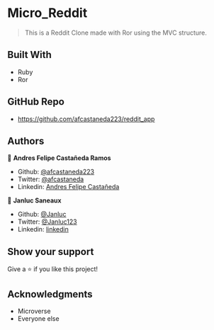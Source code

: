 # Micro_Reddit

> This is a Reddit Clone made with Ror using the MVC structure.


## Built With

- Ruby
- Ror

## GitHub Repo

- https://github.com/afcastaneda223/reddit_app


## Authors

👤 **Andres Felipe Castañeda Ramos**

- Github: [@afcastaneda223](https://github.com/afcastaneda223)
- Twitter: [@afcastaneda](https://twitter.com/afcastaneda)
- Linkedin: [Andres Felipe Castañeda](www.linkedin.com/in/andres-castaneda223)

👤 **Janluc Saneaux**

- Github: [@Janluc](https://github.com/Janluc)   
- Twitter: [@Janluc123](https://twitter.com/Janluc123)
- Linkedin: [linkedin](https://www.linkedin.com/in/janluc-saneaux-91707a1b4/)

## Show your support

Give a ⭐️ if you like this project!

## Acknowledgments

- Microverse
- Everyone else
